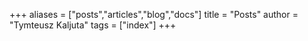 +++
aliases = ["posts","articles","blog","docs"]
title = "Posts"
author = "Tymteusz Kaljuta"
tags = ["index"]
+++
